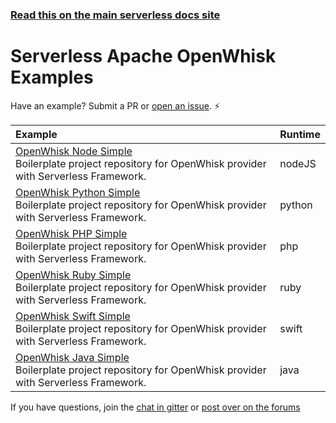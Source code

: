 <!--
title: Serverless - Apache OpenWhisk - Examples
menuText: Examples
layout: Doc
-->

<!-- DOCS-SITE-LINK:START automatically generated  -->

### [Read this on the main serverless docs site](https://www.serverless.com/framework/docs/providers/openwhisk/examples/)

<!-- DOCS-SITE-LINK:END -->

# Serverless Apache OpenWhisk Examples

Have an example? Submit a PR or [open an issue](https://github.com/serverless/examples/issues). ⚡️

| Example                                                                                                                                                                    | Runtime |
| :------------------------------------------------------------------------------------------------------------------------------------------------------------------------- | :------ |
| [OpenWhisk Node Simple](https://serverless.com/examples/openwhisk-node-simple/) <br/> Boilerplate project repository for OpenWhisk provider with Serverless Framework.     | nodeJS  |
| [OpenWhisk Python Simple](https://serverless.com/examples/openwhisk-python-simple/) <br/> Boilerplate project repository for OpenWhisk provider with Serverless Framework. | python  |
| [OpenWhisk PHP Simple](https://serverless.com/examples/openwhisk-php-simple/) <br/> Boilerplate project repository for OpenWhisk provider with Serverless Framework.       | php     |
| [OpenWhisk Ruby Simple](https://serverless.com/examples/openwhisk-ruby-simple/) <br/> Boilerplate project repository for OpenWhisk provider with Serverless Framework.     | ruby    |
| [OpenWhisk Swift Simple](https://serverless.com/examples/openwhisk-swift-simple/) <br/> Boilerplate project repository for OpenWhisk provider with Serverless Framework.   | swift   |
| [OpenWhisk Java Simple](https://serverless.com/examples/openwhisk-java-simple/) <br/> Boilerplate project repository for OpenWhisk provider with Serverless Framework.     | java   |

If you have questions, join the [chat in gitter](https://gitter.im/serverless/serverless) or [post over on the forums](https://forum.serverless.com/)
